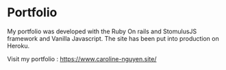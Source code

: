 # Portfolio

My portfolio was developed with the Ruby On rails and StomulusJS framework and Vanilla Javascript. The site has been put into production on Heroku.

Visit my portfolio : https://www.caroline-nguyen.site/
